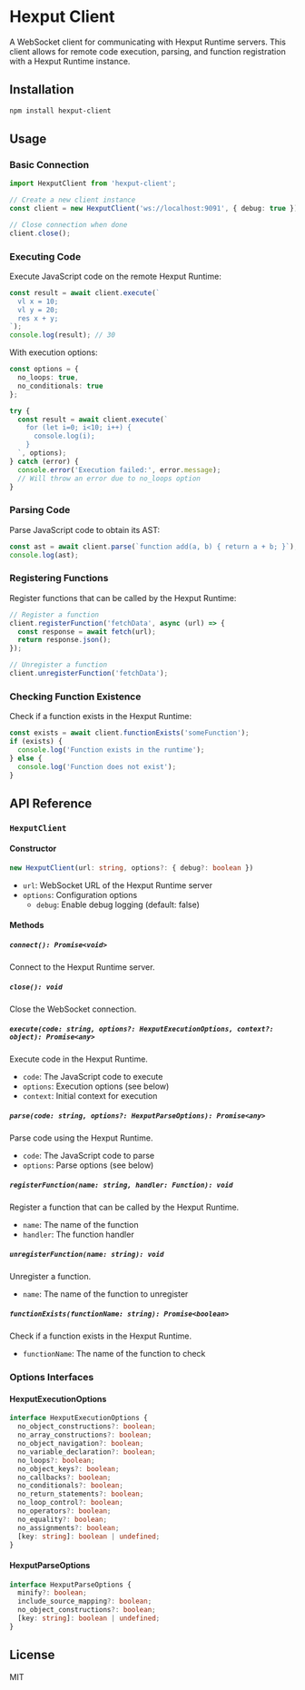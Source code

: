 # Hexput Client

A WebSocket client for communicating with Hexput Runtime servers. This client allows for remote code execution, parsing, and function registration with a Hexput Runtime instance.

## Installation

```bash
npm install hexput-client
```

## Usage

### Basic Connection

```typescript
import HexputClient from 'hexput-client';

// Create a new client instance
const client = new HexputClient('ws://localhost:9091', { debug: true });

// Close connection when done
client.close();
```

### Executing Code

Execute JavaScript code on the remote Hexput Runtime:

```typescript
const result = await client.execute(`
  vl x = 10;
  vl y = 20;
  res x + y;
`);
console.log(result); // 30
```

With execution options:

```typescript
const options = {
  no_loops: true,
  no_conditionals: true
};

try {
  const result = await client.execute(`
    for (let i=0; i<10; i++) {
      console.log(i);
    }
  `, options);
} catch (error) {
  console.error('Execution failed:', error.message);
  // Will throw an error due to no_loops option
}
```

### Parsing Code

Parse JavaScript code to obtain its AST:

```typescript
const ast = await client.parse(`function add(a, b) { return a + b; }`);
console.log(ast);
```

### Registering Functions

Register functions that can be called by the Hexput Runtime:

```typescript
// Register a function
client.registerFunction('fetchData', async (url) => {
  const response = await fetch(url);
  return response.json();
});

// Unregister a function
client.unregisterFunction('fetchData');
```

### Checking Function Existence

Check if a function exists in the Hexput Runtime:

```typescript
const exists = await client.functionExists('someFunction');
if (exists) {
  console.log('Function exists in the runtime');
} else {
  console.log('Function does not exist');
}
```

## API Reference

### `HexputClient`

#### Constructor

```typescript
new HexputClient(url: string, options?: { debug?: boolean })
```

- `url`: WebSocket URL of the Hexput Runtime server
- `options`: Configuration options
  - `debug`: Enable debug logging (default: false)

#### Methods

##### `connect(): Promise<void>`

Connect to the Hexput Runtime server.

##### `close(): void`

Close the WebSocket connection.

##### `execute(code: string, options?: HexputExecutionOptions, context?: object): Promise<any>`

Execute code in the Hexput Runtime.

- `code`: The JavaScript code to execute
- `options`: Execution options (see below)
- `context`: Initial context for execution

##### `parse(code: string, options?: HexputParseOptions): Promise<any>`

Parse code using the Hexput Runtime.

- `code`: The JavaScript code to parse
- `options`: Parse options (see below)

##### `registerFunction(name: string, handler: Function): void`

Register a function that can be called by the Hexput Runtime.

- `name`: The name of the function
- `handler`: The function handler

##### `unregisterFunction(name: string): void`

Unregister a function.

- `name`: The name of the function to unregister

##### `functionExists(functionName: string): Promise<boolean>`

Check if a function exists in the Hexput Runtime.

- `functionName`: The name of the function to check

### Options Interfaces

#### HexputExecutionOptions

```typescript
interface HexputExecutionOptions {
  no_object_constructions?: boolean;
  no_array_constructions?: boolean;
  no_object_navigation?: boolean;
  no_variable_declaration?: boolean;
  no_loops?: boolean;
  no_object_keys?: boolean;
  no_callbacks?: boolean;
  no_conditionals?: boolean;
  no_return_statements?: boolean;
  no_loop_control?: boolean;
  no_operators?: boolean;
  no_equality?: boolean;
  no_assignments?: boolean;
  [key: string]: boolean | undefined;
}
```

#### HexputParseOptions

```typescript
interface HexputParseOptions {
  minify?: boolean;
  include_source_mapping?: boolean;
  no_object_constructions?: boolean;
  [key: string]: boolean | undefined;
}
```

## License

MIT
